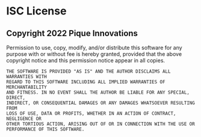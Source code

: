 # ISC License
## Copyright 2022 Pique Innovations

Permission to use, copy, modify, and/or distribute this software for any
purpose with or without fee is hereby granted, provided that the above
copyright notice and this permission notice appear in all copies.

```
THE SOFTWARE IS PROVIDED "AS IS" AND THE AUTHOR DISCLAIMS ALL WARRANTIES WITH
REGARD TO THIS SOFTWARE INCLUDING ALL IMPLIED WARRANTIES OF MERCHANTABILITY
AND FITNESS. IN NO EVENT SHALL THE AUTHOR BE LIABLE FOR ANY SPECIAL, DIRECT,
INDIRECT, OR CONSEQUENTIAL DAMAGES OR ANY DAMAGES WHATSOEVER RESULTING FROM
LOSS OF USE, DATA OR PROFITS, WHETHER IN AN ACTION OF CONTRACT, NEGLIGENCE OR
OTHER TORTIOUS ACTION, ARISING OUT OF OR IN CONNECTION WITH THE USE OR
PERFORMANCE OF THIS SOFTWARE.
```
